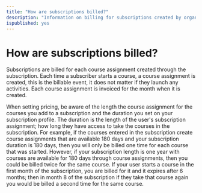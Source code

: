 ```yaml
---
title: "How are subscriptions billed?"
description: "Information on billing for subscriptions created by organizations in the Skillable TMS. This does not apply to Challenge Labs."
ispublished: yes
---
```


# How are subscriptions billed?

Subscriptions are billed for each course assignment created through the subscription. Each time a subscriber starts a course, a course assignment is created, this is the billable event, it does not matter if they launch any activities. Each course assignment is invoiced for the month when it is created.

When setting pricing, be aware of the length the course assignment for the courses you add to a subscription and the duration you set on your subscription profile. The duration is the length of the user's subscription assignment; how long they have access to take the courses in the subscription. For example, if the courses entered in the subscription create course assignments that are available 180 days and your subscription duration is 180 days, then you will only be billed one time for each course that was started. However, if your subscription length is one year with courses are available for 180 days through course assignments, then you could be billed twice for the same course. If your user starts a course in the first month of the subscription, you are billed for it and it expires after 6 months; then in month 8 of the subscription if they take that course again you would be billed a second time for the same course.  
